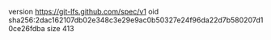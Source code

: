 version https://git-lfs.github.com/spec/v1
oid sha256:2dac162107db02e348c3e29e9ac0b50327e24f96da22d7b580207d10ce26fdba
size 413

